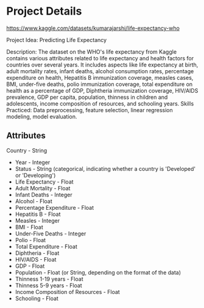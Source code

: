 # Project Details
https://www.kaggle.com/datasets/kumarajarshi/life-expectancy-who

Project Idea: Predicting Life Expectancy

Description: The dataset on the WHO's life expectancy from Kaggle contains various attributes related to life expectancy and health factors for countries over several years. It includes aspects like life expectancy at birth, adult mortality rates, infant deaths, alcohol consumption rates, percentage expenditure on health, Hepatitis B immunization coverage, measles cases, BMI, under-five deaths, polio immunization coverage, total expenditure on health as a percentage of GDP, Diphtheria immunization coverage, HIV/AIDS prevalence, GDP per capita, population, thinness in children and adolescents, income composition of resources, and schooling years.
Skills Practiced: Data preprocessing, feature selection, linear regression modeling, model evaluation.

## Attributes
Country - String
- Year - Integer
- Status - String (categorical, indicating whether a country is 'Developed' or 'Developing')
- Life Expectancy - Float
- Adult Mortality - Float
- Infant Deaths - Integer
- Alcohol - Float
- Percentage Expenditure - Float
- Hepatitis B - Float
- Measles - Integer
- BMI - Float
- Under-Five Deaths - Integer
- Polio - Float
- Total Expenditure - Float
- Diphtheria - Float
- HIV/AIDS - Float
- GDP - Float
- Population - Float (or String, depending on the format of the data)
- Thinness 1-19 years - Float
- Thinness 5-9 years - Float
- Income Composition of Resources - Float
- Schooling - Float